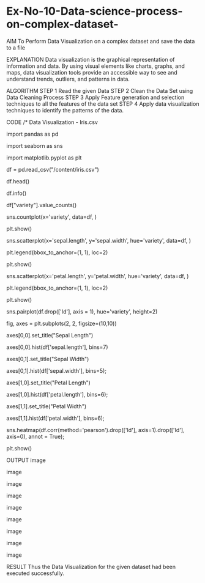 # Ex-No-10-Data-science-process-on-complex-dataset-

AIM
To Perform Data Visualization on a complex dataset and save the data to a file

EXPLANATION
Data visualization is the graphical representation of information and data. By using visual elements like charts, graphs, and maps, data visualization tools provide an accessible way to see and understand trends, outliers, and patterns in data.

ALGORITHM
STEP 1 Read the given Data STEP 2 Clean the Data Set using Data Cleaning Process STEP 3 Apply Feature generation and selection techniques to all the features of the data set STEP 4 Apply data visualization techniques to identify the patterns of the data.

CODE
/* Data Visualization - Iris.csv

import pandas as pd

import seaborn as sns

import matplotlib.pyplot as plt

df = pd.read_csv("/content/iris.csv")

df.head()

df.info()

df["variety"].value_counts()

sns.countplot(x='variety', data=df, )

plt.show()

sns.scatterplot(x='sepal.length', y='sepal.width', hue='variety', data=df, )

plt.legend(bbox_to_anchor=(1, 1), loc=2)

plt.show()

sns.scatterplot(x='petal.length', y='petal.width', hue='variety', data=df, )

plt.legend(bbox_to_anchor=(1, 1), loc=2)

plt.show()

sns.pairplot(df.drop(['Id'], axis = 1), hue='variety', height=2)

fig, axes = plt.subplots(2, 2, figsize=(10,10))

axes[0,0].set_title("Sepal Length")

axes[0,0].hist(df['sepal.length'], bins=7)

axes[0,1].set_title("Sepal Width")

axes[0,1].hist(df['sepal.width'], bins=5);

axes[1,0].set_title("Petal Length")

axes[1,0].hist(df['petal.length'], bins=6);

axes[1,1].set_title("Petal Width")

axes[1,1].hist(df['petal.width'], bins=6);

sns.heatmap(df.corr(method='pearson').drop(['Id'], axis=1).drop(['Id'], axis=0), annot = True);

plt.show()

OUTPUT
image

image

image

image

image

image

image

image

image

RESULT
Thus the Data Visualization for the given dataset had been executed successfully.
